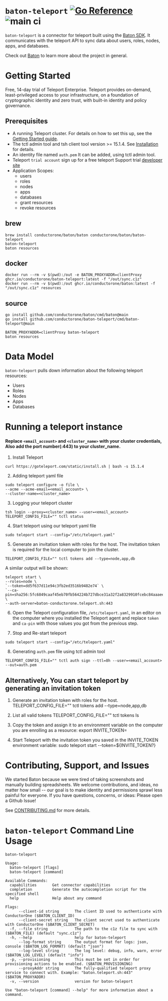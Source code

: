 # `baton-teleport` [![Go Reference](https://pkg.go.dev/badge/github.com/conductorone/baton-teleport.svg)](https://pkg.go.dev/github.com/conductorone/baton-teleport) ![main ci](https://github.com/conductorone/baton-teleport/actions/workflows/main.yaml/badge.svg)
`baton-teleport` is a connector for teleport built using the [Baton SDK](https://github.com/conductorone/baton-sdk). It communicates with the teleport API to sync data about users, roles, nodes, apps, and databases.

Check out [Baton](https://github.com/conductorone/baton) to learn more about the project in general.

# Getting Started
Free, 14-day trial of Teleport Enterprise.
Teleport provides on-demand, least-privileged access to your infrastructure, on a foundation of cryptographic identity and zero trust, with built-in identity and policy governance.

## Prerequisites
- A running Teleport cluster. For details on how to set this up, see the [Getting Started guide](https://goteleport.com/docs/).
- The tctl admin tool and tsh client tool version >= 15.1.4.
  See [Installation](https://goteleport.com/docs/installation/) for details.
- An identity file named `auth.pem` It can be added, using tctl admin tool.
- Teleport `trial account` sign up for a free teleport Support trial  [developer site](https://goteleport.com/signup/)
- Application Scopes: 
  - users
  - roles
  - nodes
  - apps
  - databases
  - grant resources
  - revoke resources

## brew

```
brew install conductorone/baton/baton conductorone/baton/baton-teleport
baton-teleport
baton resources
```

## docker

```
docker run --rm -v $(pwd):/out -e BATON_PROXYADDR=clientProxy ghcr.io/conductorone/baton-teleport:latest -f "/out/sync.c1z"
docker run --rm -v $(pwd):/out ghcr.io/conductorone/baton:latest -f "/out/sync.c1z" resources
```

## source

```
go install github.com/conductorone/baton/cmd/baton@main
go install github.com/conductorone/baton-teleport/cmd/baton-teleport@main

BATON_PROXYADDR=clientProxy baton-teleport 
baton resources
```

# Data Model

`baton-teleport` pulls down information about the following teleport resources:
- Users
- Roles
- Nodes
- Apps
- Databases

# Running a teleport instance

#### Replace `<email_account>` and `<cluster_name>` with your cluster credentials, Also add the port number(:443) to your cluster_name.

1. Install Teleport
```
curl https://goteleport.com/static/install.sh | bash -s 15.1.4
```
2. Adding teleport yaml file
```
sudo teleport configure -o file \
--acme --acme-email=<email_account> \
--cluster-name=<cluster_name>
```
3. Logging your teleport cluster
```
tsh login --proxy=<cluster_name> --user=<email_account>
TELEPORT_CONFIG_FILE="" tctl status
```
4. Start teleport using our teleport yaml file
```
sudo teleport start --config="/etc/teleport.yaml"
```
5. Generate an invitation token with roles for the host. 
The invitation token is required for the local computer to join the cluster.
```
TELEPORT_CONFIG_FILE="" tctl tokens add --type=node,app,db
```
  A similar output will be shown:

    teleport start \
    --roles=node \
    `--token=dd5f637d11e94c3fb2ed3516b9482e74` \
    `--ca-pin=sha256:5fc6849caaf45eb70fb564224b727dbce31a32f2a8329910fcebc84aaaee7160` \
    --auth-server=baton-conductorone.teleport.sh:443

6. Open the Teleport configuration file, `/etc/teleport.yaml`, 
in an editor on the computer where you installed the Teleport agent and 
replace `token` and `ca-pin` with those values you got from the previous step.

7. Stop and Re-start teleport
```
sudo teleport start --config="/etc/teleport.yaml"
```
8. Generating `auth.pem` file using tctl admin tool 
```
TELEPORT_CONFIG_FILE="" tctl auth sign --ttl=8h --user=<email_account> --out=auth.pem
```

## Alternatively, You can start teleport by generating an invitation token 

1. Generate an invitation token with roles for the host. 
TELEPORT_CONFIG_FILE="" tctl tokens add --type=node,app,db

2. List all valid tokens
TELEPORT_CONFIG_FILE="" tctl tokens ls

3. Copy the token and assign it to an environment variable on the computer you are enrolling as a resource:
export INVITE_TOKEN=<token>

4. Start Teleport with the invitation token you saved in the INVITE_TOKEN environment variable:
sudo teleport start --token=${INVITE_TOKEN?}

# Contributing, Support, and Issues

We started Baton because we were tired of taking screenshots and manually building spreadsheets. We welcome contributions, and ideas, no matter how small -- our goal is to make identity and permissions sprawl less painful for everyone. If you have questions, concerns, or ideas: Please open a Github Issue!

See [CONTRIBUTING.md](https://github.com/ConductorOne/baton/blob/main/CONTRIBUTING.md) for more details.

# `baton-teleport` Command Line Usage

```
baton-teleport

Usage:
  baton-teleport [flags]
  baton-teleport [command]

Available Commands:
  capabilities       Get connector capabilities
  completion         Generate the autocompletion script for the specified shell
  help               Help about any command

Flags:
      --client-id string       The client ID used to authenticate with ConductorOne ($BATON_CLIENT_ID)
      --client-secret string   The client secret used to authenticate with ConductorOne ($BATON_CLIENT_SECRET)
  -f, --file string            The path to the c1z file to sync with ($BATON_FILE) (default "sync.c1z")
  -h, --help                   help for baton-teleport
      --log-format string      The output format for logs: json, console ($BATON_LOG_FORMAT) (default "json")
      --log-level string       The log level: debug, info, warn, error ($BATON_LOG_LEVEL) (default "info")
  -p, --provisioning           This must be set in order for provisioning actions to be enabled. ($BATON_PROVISIONING)
      --proxyAddr string       The fully-qualified teleport proxy service to connect with. Example: "baton.teleport.sh:443" ($BATON_PROXYADDR)
  -v, --version                version for baton-teleport

Use "baton-teleport [command] --help" for more information about a command.
```
